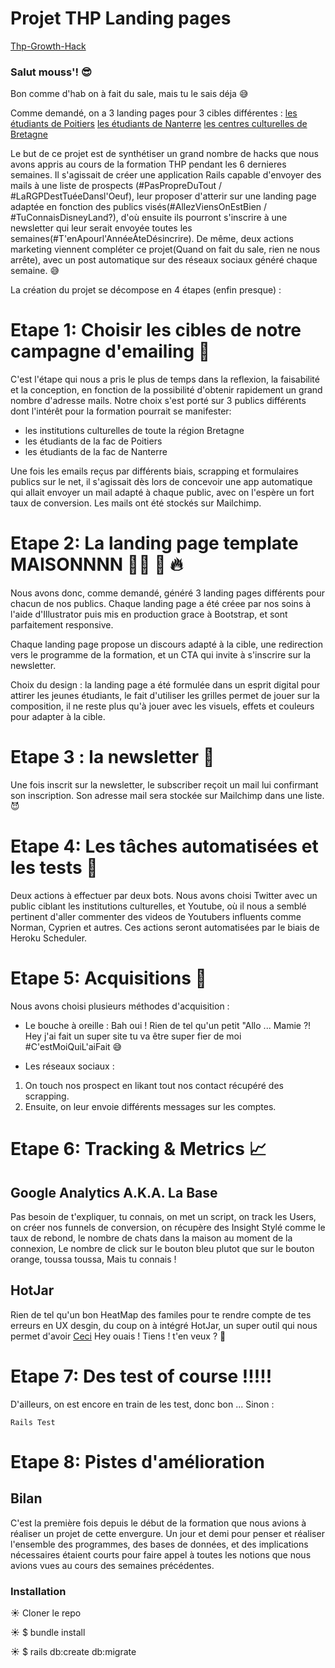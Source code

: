 # Projet THP Landing pages
 <a href="https://thp-growth-hack.herokuapp.com">Thp-Growth-Hack</a>

### Salut  mouss'!  😎
Bon comme d'hab on à fait du sale, mais tu le sais déja 😅

Comme demandé, on a 3 landing pages pour 3 cibles différentes : 
<a href="https://thp-growth-hack.herokuapp.com">les étudiants de Poitiers</a>
<a href="https://thp-growth-hack.herokuapp.com/pages/hometwo/">les étudiants de Nanterre</a>
<a href="https://thp-growth-hack.herokuapp.com/pages/hometree/">les centres culturelles de Bretagne</a>

Le but de ce projet est de synthétiser un grand nombre de hacks que nous avons appris au cours de la formation THP pendant les 6 dernieres semaines. 
Il s'agissait de créer une application Rails capable d'envoyer des mails à une liste de prospects (#PasPropreDuTout / #LaRGPDestTuéeDansl'Oeuf), leur proposer d'atterir sur une landing page adaptée en fonction des publics visés(#AllezViensOnEstBien / #TuConnaisDisneyLand?), d'où ensuite ils pourront s'inscrire à une newsletter qui leur serait envoyée toutes les semaines(#T'enApourl'AnnéeÀteDésincrire). 
De même, deux actions marketing viennent compléter ce projet(Quand on fait du sale, rien ne nous arrête), avec un post automatique sur des réseaux sociaux généré chaque semaine. 😅

La création du projet se décompose en 4 étapes (enfin presque) :

# Etape 1: Choisir les cibles de notre campagne d'emailing 🎯

C'est l'étape qui nous a pris le plus de temps dans la reflexion, la faisabilité et la conception, en fonction de la possibilité d'obtenir rapidement un grand nombre d'adresse mails.
Notre choix s'est porté sur 3 publics différents dont l'intérêt pour la formation pourrait se manifester:
- les institutions culturelles de toute la région Bretagne
- les étudiants de la fac de Poitiers
- les étudiants de la fac de Nanterre

Une fois les emails reçus par différents biais, scrapping et formulaires publics sur le net, il s'agissait dès lors de concevoir une app automatique qui allait envoyer un mail adapté à chaque public, avec on l'espère un fort taux de conversion. Les mails ont été stockés sur Mailchimp.

# Etape 2: La landing page template MAISONNNN 👨‍💻  💪 🔥

Nous avons donc, comme demandé, généré 3 landing pages différents pour chacun de nos publics.
Chaque landing page a été créee par nos soins à l'aide d'Illustrator puis mis en production grace à Bootstrap, et sont parfaitement responsive.

Chaque landing page propose un discours adapté à la cible, une redirection vers le programme de la formation, et un CTA qui invite à s'inscrire sur la newsletter.

Choix du design : la landing page a été formulée dans un esprit digital pour attirer les jeunes étudiants, le fait d'utiliser les grilles permet de jouer sur la composition, il ne reste plus qu'à jouer avec les visuels, effets et couleurs pour adapter à la cible.

# Etape 3 : la newsletter 💌

Une fois inscrit sur la newsletter, le subscriber reçoit un mail lui confirmant son inscription. Son adresse mail sera stockée sur Mailchimp dans une liste. 😈

# Etape 4: Les tâches automatisées et les tests 🔁

Deux actions à effectuer par deux bots. Nous avons choisi Twitter avec un public ciblant les institutions culturelles, et Youtube, où il nous a semblé pertinent d'aller commenter des videos de Youtubers influents comme Norman, Cyprien et autres. Ces actions seront automatisées par le biais de Heroku Scheduler.

# Etape 5: Acquisitions 🚀

Nous avons choisi plusieurs méthodes d'acquisition : 
- Le bouche à oreille : 
Bah oui ! Rien de tel qu'un petit "Allo ... Mamie ?! Hey j'ai fait un super site tu va être super fier de moi #C'estMoiQuiL'aiFait 😅

- Les réseaux sociaux : 
1) On touch nos prospect en likant tout nos contact récupéré des scrapping.
2) Ensuite, on leur envoie différents messages sur les comptes.


# Etape 6: Tracking & Metrics 📈
## Google Analytics A.K.A. La Base
Pas besoin de t'expliquer, tu connais, on met un script, on track les Users, on créer nos funnels de conversion, on récupère des Insight Stylé comme le taux de rebond, le nombre de chats dans la maison au moment de la connexion, Le nombre de click sur le bouton bleu plutot que sur le bouton orange, toussa toussa, Mais tu connais ! 
## HotJar
Rien de tel qu'un bon HeatMap des familes pour te rendre compte de tes erreurs en UX desgin, du coup on à intégré HotJar, un super outil qui nous permet d'avoir <a href="https://insights.hotjar.com/h?site=981541&heatmap=3006616&token=d955ecbcc4441c5f9b5f4745b354c65d&device=desktop&type=click">Ceci</a>
Hey ouais !  Tiens ! t'en veux ? 👊
# Etape 7: Des test of course !!!!! 
D'ailleurs, on est encore en train de les test, donc bon ... 
Sinon :
```
Rails Test 
```
# Etape 8: Pistes d'amélioration 


## Bilan

C'est la première fois depuis le début de la formation que nous avions à réaliser un projet de cette envergure. Un jour et demi pour penser et réaliser l'ensemble des programmes, des bases de données, et des implications nécessaires étaient courts pour faire appel à toutes les notions que nous avions vues au cours des semaines précédentes.

### Installation

☀️   Cloner le repo

☀️   $ bundle install

☀️   $ rails db:create db:migrate
